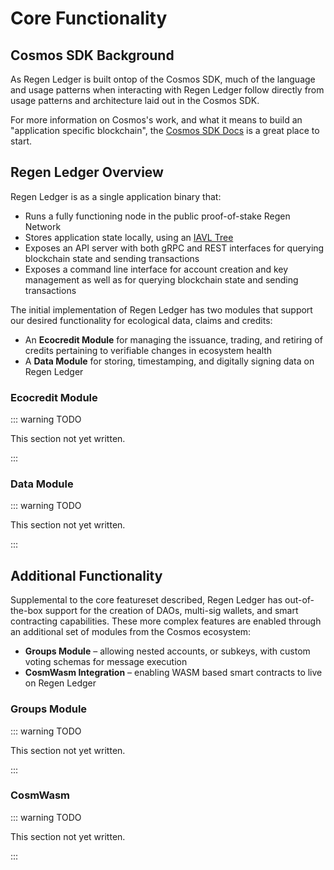 # Core Functionality

## Cosmos SDK Background

As Regen Ledger is built ontop of the Cosmos SDK, much of the language and usage patterns when interacting with Regen Ledger follow directly from usage patterns and architecture laid out in the Cosmos SDK.

For more information on Cosmos's work, and what it means to build an "application specific blockchain", the [Cosmos SDK Docs](https://docs.cosmos.network/master/intro/overview.html#what-are-application-specific-blockchains) is a great place to start.

## Regen Ledger Overview

Regen Ledger is as a single application binary that:
- Runs a fully functioning node in the public proof-of-stake Regen Network
- Stores application state locally, using an [IAVL Tree](https://github.com/cosmos/iavl)
- Exposes an API server with both gRPC and REST interfaces for querying blockchain state and sending transactions
- Exposes a command line interface for account creation and key management as well as for querying blockchain state and sending transactions

The initial implementation of Regen Ledger has two modules that support our desired functionality for ecological data, claims and credits:
- An **Ecocredit Module** for managing the issuance, trading, and retiring of credits pertaining to verifiable changes in ecosystem health
- A **Data Module** for storing, timestamping, and digitally signing data on Regen Ledger

### Ecocredit Module

::: warning TODO

This section not yet written.

:::

### Data Module

::: warning TODO

This section not yet written.

:::

## Additional Functionality

Supplemental to the core featureset described, Regen Ledger has out-of-the-box support for the creation of DAOs, multi-sig wallets, and smart contracting capabilities. These more complex features are enabled through an additional set of modules from the Cosmos ecosystem:
- **Groups Module** – allowing nested accounts, or subkeys, with custom voting schemas for message execution
- **CosmWasm Integration** – enabling WASM based smart contracts to live on Regen Ledger

### Groups Module

::: warning TODO

This section not yet written.

:::

### CosmWasm

::: warning TODO

This section not yet written.

:::
